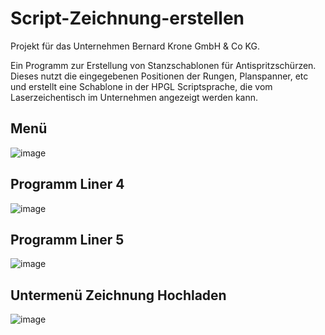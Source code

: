 # Script-Zeichnung-erstellen

Projekt für das Unternehmen Bernard Krone GmbH & Co KG.

Ein Programm zur Erstellung von Stanzschablonen für Antispritzschürzen. Dieses nutzt die eingegebenen Positionen der Rungen, Planspanner, etc und erstellt eine Schablone in der HPGL Scriptsprache, die vom Laserzeichentisch im Unternehmen angezeigt werden kann.

## Menü
![image](https://user-images.githubusercontent.com/50221019/214832655-05f906df-6627-4275-b832-cf85df1a8f05.png)

## Programm Liner 4
![image](https://user-images.githubusercontent.com/50221019/214832697-f4596c8a-c7a0-4f93-a988-8c9d18eb22a5.png)

## Programm Liner 5
![image](https://user-images.githubusercontent.com/50221019/214832730-d25a12c5-b7f0-45eb-b9ad-d9a38d69672b.png)

## Untermenü Zeichnung Hochladen
![image](https://user-images.githubusercontent.com/50221019/214832801-7490741c-040e-497b-8411-c4b94a4784ec.png)
